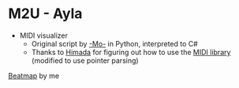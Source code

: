# M2U - Ayla
- MIDI visualizer
  - Original script by [-Mo-](http://github.com/TheMoMan/osu.storyboards/tree/master/Ayla) in Python, interpreted to C#
  - Thanks to [Himada](http://osu.ppy.sh/u/10959366) for figuring out how to use the [MIDI library](http://github.com/davidluzgouveia/midi-parser) (modified to use pointer parsing)

[Beatmap](http://osu.ppy.sh/s/1976110) by me
